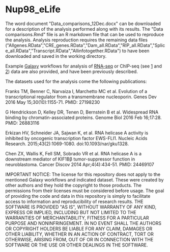 # Nup98_eLife

The word document "Data_comparisons_12Dec.docx" can be downloaded for a description of the analysis performed along with its results.
The "Data comparisons.Rmd" file is an R markdown file that can be used to reproduce the analysis. 
Analysis reproduction requires the remaining data files ("Allgenes.RData","CRE_genes.RData","Dam_all.RData","RIP_all.RData","Splice_all.RData","Transcript.RData","Allinfotogether.RData") to have been downloaded and saved in the working directory.

Example [Galaxy](https://usegalaxy.org/) workflows for analysis of [RNA-seq](https://usegalaxy.org/u/mwolfien/w/rnaseq-wolfien-pipeline) or ChIP-seq (see [1](https://usegalaxy.org/u/chip-seq-helin-group/w/copy-of-helin-group---chip-seq-preprocessing-and-reads-mapping-bowtie) and [2](https://usegalaxy.org/u/chip-seq-helin-group/w/mmusculus-mm10-create-bam-bigwig-and-peakcalling-for-chip-seq)) data are also provided, and have been previously described.

The datasets used for the analysis come the following publications:

Franks TM, Benner C, Narvaiza I, Marchetto MC et al. Evolution of a transcriptional regulator from a transmembrane nucleoporin. Genes Dev 2016 May 15;30(10):1155-71. PMID: 27198230

G Hendrickson D, Kelley DR, Tenen D, Bernstein B et al. Widespread RNA binding by chromatin-associated proteins. Genome Biol 2016 Feb 16;17:28. PMID: 26883116

Erkizan HV, Schneider JA, Sajwan K, et al. RNA helicase A activity is inhibited by oncogenic transcription factor EWS-FLI1. Nucleic Acids Research. 2015;43(2):1069-1080. doi:10.1093/nar/gku1328.

Chen ZX, Wallis K, Fell SM, Sobrado VR et al. RNA helicase A is a downstream mediator of KIF1Bβ tumor-suppressor function in neuroblastoma. Cancer Discov 2014 Apr;4(4):434-51. PMID: 24469107

IMPORTANT NOTICE: The license for this repository does not apply to the mentioned Galaxy workflows and indicated dataset. These were created by other authors and they hold the copyright to those products. The permissions from their licenses must be considered before usage. The goal of providing the code and data in this repository is simply to facilitate access to information and reproducibility of research results. 
THE SOFTWARE IS PROVIDED "AS IS", WITHOUT WARRANTY OF ANY KIND, EXPRESS OR IMPLIED, INCLUDING BUT NOT LIMITED TO THE WARRANTIES OF MERCHANTABILITY, FITNESS FOR A PARTICULAR PURPOSE AND NONINFRINGEMENT. IN NO EVENT SHALL THE AUTHORS OR COPYRIGHT HOLDERS BE LIABLE FOR ANY CLAIM, DAMAGES OR OTHER LIABILITY, WHETHER IN AN ACTION OF CONTRACT, TORT OR OTHERWISE, ARISING FROM, OUT OF OR IN CONNECTION WITH THE SOFTWARE OR THE USE OR OTHER DEALINGS IN THE SOFTWARE.
